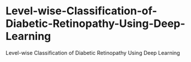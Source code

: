 # Level-wise-Classification-of-Diabetic-Retinopathy-Using-Deep-Learning
Level-wise Classification of Diabetic Retinopathy Using Deep Learning
